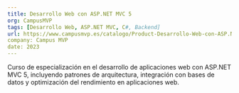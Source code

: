 ```yaml
---
title: Desarrollo Web con ASP.NET MVC 5
org: CampusMVP
tags: [Desarrollo Web, ASP.NET MVC, C#, Backend]
url: https://www.campusmvp.es/catalogo/Product-Desarrollo-Web-con-ASP.NET-MVC-5_92.aspx
company: Campus MVP
date: 2023
---
```


Curso de especialización en el desarrollo de aplicaciones web con ASP.NET MVC 5, incluyendo patrones de arquitectura, integración con bases de datos y optimización del rendimiento en aplicaciones web.
